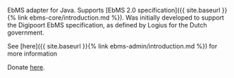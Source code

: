 EbMS adapter for Java. Supports [EbMS 2.0 specification]({{ site.baseurl }}{% link ebms-core/introduction.md %}). Was initially developed to support the Digipoort EbMS specification, as defined by Logius for the Dutch government.

See [here]({{ site.baseurl }}{% link ebms-admin/introduction.md %}) for more information

Donate [here](https://paypal.me/EdwinLuinstra).